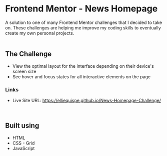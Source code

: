 # Frontend Mentor - News Homepage
A solution to one of many Frontend Mentor challenges that I decided to take on. These challenges are helping me improve my coding skills to eventually create my own personal projects.
<br>
<br>


## The Challenge
* View the optimal layout for the interface depending on their device's screen size
* See hover and focus states for all interactive elements on the page

### Links
* Live Site URL: https://elliequispe.github.io/News-Homepage-Challenge/

<br>

## Built using
* HTML
* CSS - Grid
* JavaScript

